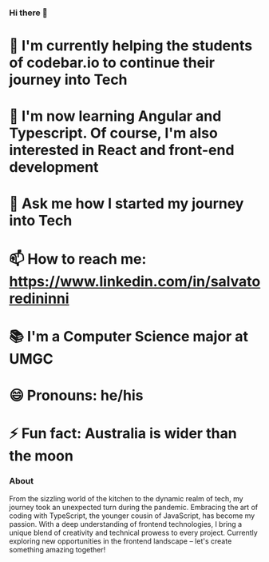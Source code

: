 ### Hi there 👋
# 🔭 I'm currently helping the students of codebar.io to continue their journey into Tech 
# 🌱 I'm now learning Angular and Typescript. Of course, I'm also interested in React and front-end development 
# 💬 Ask me how I started my journey into Tech
# 📫 How to reach me: https://www.linkedin.com/in/salvatoredininni
# 📚 I'm a Computer Science major at UMGC
# 😄 Pronouns: he/his
# ⚡ Fun fact: Australia is wider than the moon 

### About
From the sizzling world of the kitchen to the dynamic realm of tech, my journey took an unexpected turn during the pandemic. Embracing the art of coding with TypeScript, the younger cousin of JavaScript, has become my passion. With a deep understanding of frontend technologies, I bring a unique blend of creativity and technical prowess to every project. Currently exploring new opportunities in the frontend landscape – let's create something amazing together!
